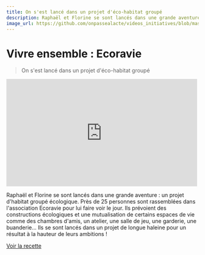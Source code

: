 ```yaml
---
title: On s'est lancé dans un projet d'éco-habitat groupé
description: Raphaël et Florine se sont lancés dans une grande aventure d'un projet d'habitat groupé écologique.
image_url: https://github.com/onpassealacte/videos_initiatives/blob/master/media/ecoravie.jpg?raw=true
---
```


# Vivre ensemble : Ecoravie

> On s'est lancé dans un projet d'éco-habitat groupé

<iframe src="https://player.vimeo.com/video/123003196" width="500" height="281" frameborder="0" webkitallowfullscreen mozallowfullscreen allowfullscreen></iframe>

Raphaël et Florine se sont lancés dans une grande aventure : un projet d'habitat groupé écologique. Près de 25 personnes sont rassemblées dans l'association Ecoravie pour lui faire voir le jour. Ils prévoient des constructions écologiques et une mutualisation de certains espaces de vie comme des chambres d'amis, un atelier, une salle de jeu, une garderie, une buanderie... Ils se sont lancés dans un projet de longue haleine pour un résultat à la hauteur de leurs ambitions !

[Voir la recette](http://www.onpassealacte.fr/recettes_coup_de_coeur_en_savoir_plus.php?r=1792)



